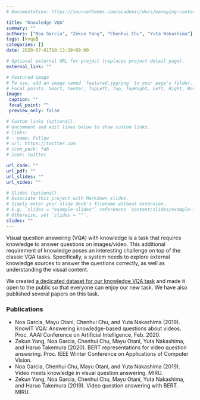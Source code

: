 ```yaml
---
# Documentation: https://sourcethemes.com/academic/docs/managing-content/

title: "Knowledge VQA"
summary: ""
authors: ["Noa Garcia", "Zekun Yang", "Chenhui Chu", "Yuta Nakashima"]
tags: [kvqa]
categories: []
date: 2020-07-01T10:13:28+09:00

# Optional external URL for project (replaces project detail page).
external_link: ""

# Featured image
# To use, add an image named `featured.jpg/png` to your page's folder.
# Focal points: Smart, Center, TopLeft, Top, TopRight, Left, Right, BottomLeft, Bottom, BottomRight.
image:
 caption: ""
 focal_point: ""
 preview_only: false

# Custom links (optional).
# Uncomment and edit lines below to show custom links.
# links:
# - name: Follow
# url: https://twitter.com
# icon_pack: fab
# icon: twitter

url_code: ""
url_pdf: ""
url_slides: ""
url_video: ""

# Slides (optional).
# Associate this project with Markdown slides.
# Simply enter your slide deck's filename without extension.
# E.g. `slides = "example-slides"` references `content/slides/example-slides.md`.
# Otherwise, set `slides = ""`.
slides: ""
---
```

Visual question answering (VQA) with knowledge is a task that requires knowledge to answer questions on images/video. This additional requirement of knowledge poses an interesting challenge on top of the classic VQA tasks. Specifically, a system needs to explore external knowledge sources to answer the questions correctly, as well as understanding the visual content.

We created [a dedicated dataset for our knowledge VQA task](https://knowit-vqa.github.io) and made it open to the public so that everyone can enjoy our new task. We have also published several papers on this task.

### Publications
- Noa Garcia, Mayu Otani, Chenhui Chu, and Yuta Nakashima (2019). KnowIT VQA: Answering knowledge-based questions about videos. Proc. AAAI Conference on Artificial Intelligence, Feb. 2020.
- Zekun Yang, Noa Garcia, Chenhui Chu, Mayu Otani, Yuta Nakashima, and Haruo Takemura (2020). BERT representations for video question answering. Proc. IEEE Winter Conference on Applications of Computer Vision.
- Noa Garcia, Chenhui Chu, Mayu Otani, and Yuta Nakashima (2019). Video meets knowledge in visual question answering. MIRU.
- Zekun Yang, Noa Garcia, Chenhui Chu, Mayu Otani, Yuta Nakashima, and Haruo Takemura (2019). Video question answering with BERT. MIRU.